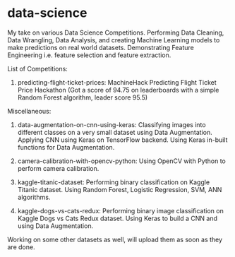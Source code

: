 # data-science 
My take on various Data Science Competitions. Performing Data Cleaning, Data Wrangling, Data Analysis, and creating Machine Learning models to make predictions on real world datasets. Demonstrating Feature Engineering i.e. feature selection and feature extraction. 

List of Competitions:
1) predicting-flight-ticket-prices: MachineHack Predicting Flight Ticket Price Hackathon (Got a score of 94.75 on leaderboards with a simple Random Forest algorithm, leader score 95.5) 



Miscellaneous:
1) data-augmentation-on-cnn-using-keras: Classifying images into different classes on a very small dataset using Data Augmentation. Applying CNN using Keras on TensorFlow backend. Using Keras in-built functions for Data Augmentation. 

2) camera-calibration-with-opencv-python: Using OpenCV with Python to perform camera calibration. 

3) kaggle-titanic-dataset: Performing binary classification on Kaggle Titanic dataset. Using Random Forest, Logistic Regression, SVM, ANN algorithms. 

4) kaggle-dogs-vs-cats-redux: Performing binary image classification on Kaggle Dogs vs Cats Redux dataset. Using Keras to build a CNN and using Data Augmentation.



Working on some other datasets as well, will upload them as soon as they are done. 

